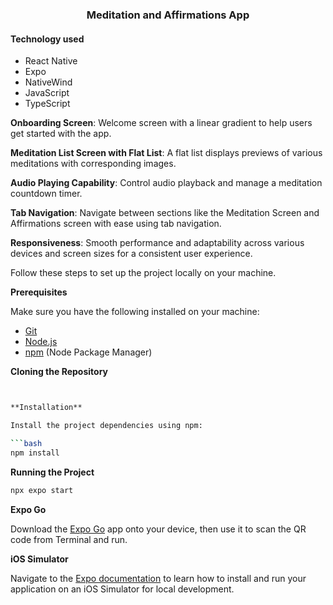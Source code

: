 <h3 align="center">Meditation and Affirmations App</h3>
<h4>Technology used</h4>


-   React Native
-   Expo
-   NativeWind
-   JavaScript
-   TypeScript

 **Onboarding Screen**: Welcome screen with a linear gradient to help users get started with the app.

 **Meditation List Screen with Flat List**: A flat list displays previews of various meditations with corresponding images.

 **Audio Playing Capability**: Control audio playback and manage a meditation countdown timer.

 **Tab Navigation**: Navigate between sections like the Meditation Screen and Affirmations screen with ease using tab navigation.

 **Responsiveness**: Smooth performance and adaptability across various devices and screen sizes for a consistent user experience.

Follow these steps to set up the project locally on your machine.

**Prerequisites**

Make sure you have the following installed on your machine:

-   [Git](https://git-scm.com/)
-   [Node.js](https://nodejs.org/en)
-   [npm](https://www.npmjs.com/) (Node Package Manager)

**Cloning the Repository**

```bash


**Installation**

Install the project dependencies using npm:

```bash
npm install
```

**Running the Project**

```bash
npx expo start
```

**Expo Go**

Download the [Expo Go](https://expo.dev/go) app onto your device, then use it to scan the QR code from Terminal and run.

**iOS Simulator**

Navigate to the [Expo documentation](https://docs.expo.dev/workflow/ios-simulator/) to learn how to install and run your application on an iOS Simulator for local development.
